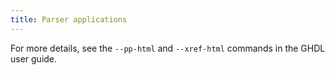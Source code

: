 ```yaml
---
title: Parser applications
---
```


For more details, see the `--pp-html` and `--xref-html` commands in the GHDL user guide.
